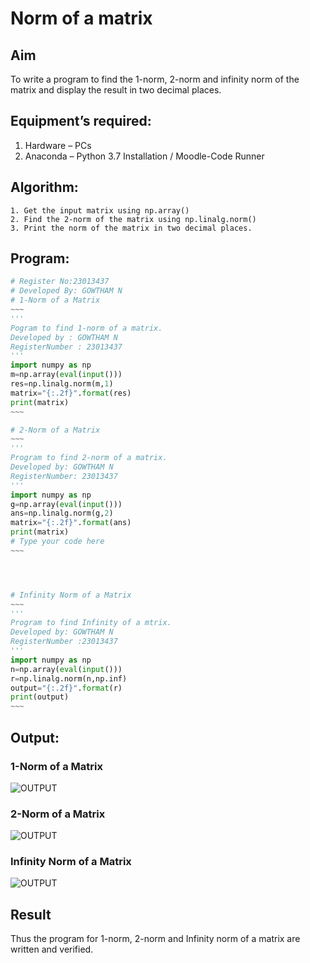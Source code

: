 # Norm of a matrix
## Aim
To write a program to find the 1-norm, 2-norm and infinity norm of the matrix and display the result in two decimal places.
## Equipment’s required:
1.	Hardware – PCs
2.	Anaconda – Python 3.7 Installation / Moodle-Code Runner
## Algorithm:
	1. Get the input matrix using np.array()   
    2. Find the 2-norm of the matrix using np.linalg.norm()
	3. Print the norm of the matrix in two decimal places.
## Program:
```Python
# Register No:23013437
# Developed By: GOWTHAM N
# 1-Norm of a Matrix
~~~
'''
Pogram to find 1-norm of a matrix.
Developed by : GOWTHAM N
RegisterNumber : 23013437
'''
import numpy as np
m=np.array(eval(input()))
res=np.linalg.norm(m,1)
matrix="{:.2f}".format(res)
print(matrix)
~~~

# 2-Norm of a Matrix
~~~
'''
Program to find 2-norm of a matrix.
Developed by: GOWTHAM N
RegisterNumber: 23013437
'''
import numpy as np
g=np.array(eval(input()))
ans=np.linalg.norm(g,2)
matrix="{:.2f}".format(ans)
print(matrix)
# Type your code here
~~~




# Infinity Norm of a Matrix
~~~
'''
Program to find Infinity of a mtrix.
Developed by: GOWTHAM N
RegisterNumber :23013437
'''
import numpy as np
n=np.array(eval(input()))
r=np.linalg.norm(n,np.inf)
output="{:.2f}".format(r)
print(output)
~~~
```
## Output:
### 1-Norm of a Matrix
![OUTPUT](https://github.com/GOWTHAM54577/Norm-of-a-matrix/assets/144589420/f0520b65-5aad-41c3-b353-a0da821cb166)
### 2-Norm of a Matrix
![OUTPUT](https://github.com/GOWTHAM54577/Norm-of-a-matrix/assets/144589420/922d4ecc-b2ea-45db-86af-dd28748e2c52)
### Infinity Norm of a Matrix
![OUTPUT](https://github.com/GOWTHAM54577/Norm-of-a-matrix/assets/144589420/3a20b64b-45e6-4a83-9218-162448254fd4)
## Result
Thus the program for 1-norm, 2-norm and Infinity norm of a matrix are written and verified.
